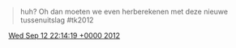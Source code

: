 > huh? Oh dan moeten we even herberekenen met deze nieuwe tussenuitslag \#tk2012

<img src="../../media/tweet.ico" width="12" /> [Wed Sep 12 22:14:19 +0000 2012](https://twitter.com/DromerDenker/status/246008869686480897)